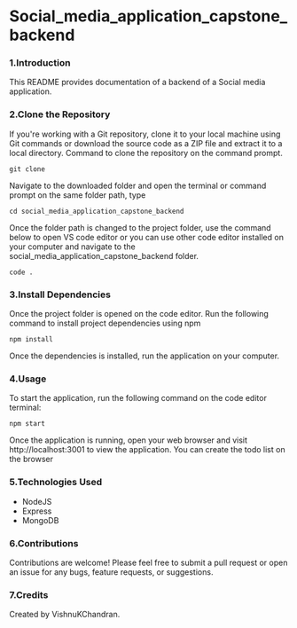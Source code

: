 # Social_media_application_capstone_backend

### 1.Introduction

This README provides documentation of a backend of a Social media application.

### 2.Clone the Repository

If you're working with a Git repository, clone it to your local machine using Git commands or download the source code as a ZIP file and extract it to a local directory. Command to clone the repository on the command prompt.

```
git clone
```

Navigate to the downloaded folder and open the terminal or command prompt on the same folder path, type

```
cd social_media_application_capstone_backend
```

Once the folder path is changed to the project folder, use the command below to open VS code editor or you can use other code editor installed on your computer and navigate to the social_media_application_capstone_backend folder.

```
code .
```

### 3.Install Dependencies

Once the project folder is opened on the code editor. Run the following command to install project dependencies using npm

```
npm install
```

Once the dependencies is installed, run the application on your computer.

### 4.Usage

To start the application, run the following command on the code editor terminal:

```
npm start
```

Once the application is running, open your web browser and visit http://localhost:3001 to view the application. You can create the todo list on the browser

### 5.Technologies Used

- NodeJS
- Express
- MongoDB

### 6.Contributions

Contributions are welcome! Please feel free to submit a pull request or open an issue for any bugs, feature requests, or suggestions.

### 7.Credits

Created by VishnuKChandran.


